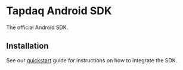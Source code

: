# Tapdaq Android SDK

The official Android SDK.

## Installation

See our [quickstart](https://github.com/tapdaq/tapdaq-android-sdk/wiki/Quickstart) guide for instructions on how to integrate the SDK.
